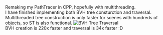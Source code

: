 Remaking my PathTracer in CPP, hopefully with multithreading.  
I have finished implementing both BVH tree consturction and traversal. Multithreaded tree construction is only faster for scenes with hundreds of objects, so ST is also functional.
![BVH Tree Traversal](https://github.com/user-attachments/assets/e06606b0-830a-4ddc-aae1-cfbb3a9738b1)  
BVH creation is 220x faster and traversal is 34x faster :D
